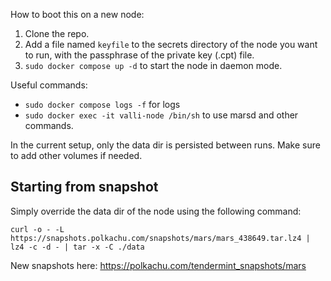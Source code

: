 How to boot this on a new node:

1. Clone the repo.
2. Add a file named `keyfile` to the secrets directory of the node you want to run, with the passphrase of the private key (.cpt) file.
3. `sudo docker compose up -d` to start the node in daemon mode.

Useful commands:

- `sudo docker compose logs -f` for logs
- `sudo docker exec -it valli-node /bin/sh` to use marsd and other commands.

In the current setup, only the data dir is persisted between runs. Make sure to add  other volumes if needed.

## Starting from snapshot

Simply override the data dir of the node using the following command:

```
curl -o - -L https://snapshots.polkachu.com/snapshots/mars/mars_438649.tar.lz4 | lz4 -c -d - | tar -x -C ./data
```

New snapshots here: https://polkachu.com/tendermint_snapshots/mars